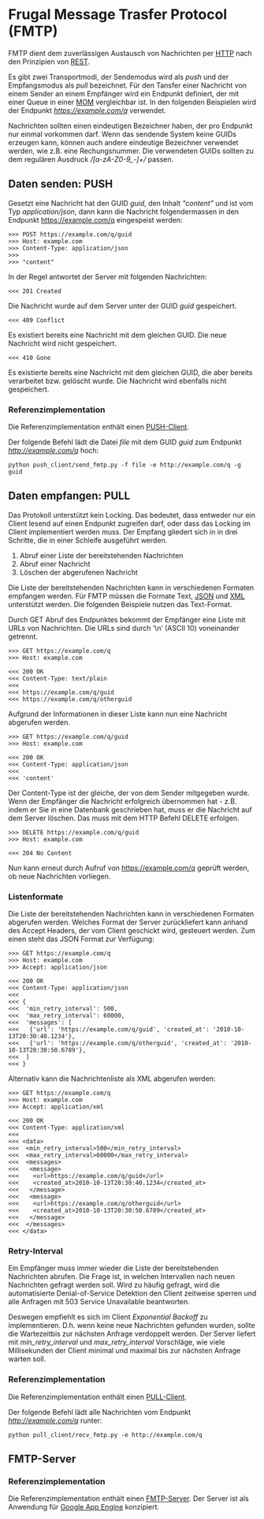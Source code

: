 # Frugal Message Trasfer Protocol (FMTP)

FMTP dient dem zuverlässigen Austausch von Nachrichten per [HTTP](http://www.ietf.org/rfc/rfc1945.txt)
nach den Prinzipien von [REST](http://www.ics.uci.edu/~fielding/pubs/dissertation/top.htm).

Es gibt zwei Transportmodi, der Sendemodus wird als *push* und der Empfangsmodus als *pull* bezeichnet.
Für den Tansfer einer Nachricht von einem Sender an einem Empfänger wird ein Endpunkt definiert, der mit einer Queue in einer [MOM](http://de.wikipedia.org/wiki/Message_Oriented_Middleware) vergleichbar ist.
In den folgenden Beispielen wird der Endpunkt *https://example.com/q* verwendet.

Nachrichten sollten einen eindeutigen Bezeichner haben, der pro Endpunkt nur einmal vorkommen darf.
Wenn das sendende System keine GUIDs erzeugen kann, können auch andere eindeutige Bezeichner verwendet werden, wie z.B. eine Rechungsnummer.
Die verwendeten GUIDs sollten zu dem regulären Ausdruck */[a-zA-Z0-9\_-]+/* passen.

## Daten senden: PUSH
Gesetzt eine Nachricht hat den GUID *guid*, den Inhalt *"content"* und ist vom Typ *application/json*,
dann kann die Nachricht folgendermassen in den Endpunkt https://example.com/q eingespeist werden:

    >>> POST https://example.com/q/guid
    >>> Host: example.com
    >>> Content-Type: application/json
    >>>
    >>> "content"

In der Regel antwortet der Server mit folgenden Nachrichten:

    <<< 201 Created
Die Nachricht wurde auf dem Server unter der GUID *guid* gespeichert.

    <<< 409 Conflict
Es existiert bereits eine Nachricht mit dem gleichen GUID. Die neue Nachricht wird nicht gespeichert.

    <<< 410 Gone
Es existierte bereits eine Nachricht mit dem gleichen GUID, die aber bereits verarbeitet bzw. gelöscht wurde. Die Nachricht wird ebenfalls nicht gespeichert.

### Referenzimplementation
Die Referenzimplementation enthält einen [PUSH-Client](https://github.com/mdornseif/FMTP/tree/master/push_client).

Der folgende Befehl lädt die Datei *file* mit dem GUID *guid* zum Endpunkt *http://example.com/q* hoch:

    python push_client/send_fmtp.py -f file -e http://example.com/q -g guid


## Daten empfangen: PULL
Das Protokoll unterstützt kein Locking.
Das bedeutet, dass entweder nur ein Client lesend auf einen Endpunkt zugreifen darf, oder dass das Locking im Client implementiert werden muss.
Der Empfang gliedert sich in in drei Schritte, die in einer Schleife ausgeführt werden.

1. Abruf einer Liste der bereitstehenden Nachrichten
2. Abruf einer Nachricht
3. Löschen der abgerufenen Nachricht

Die Liste der bereitstehenden Nachrichten kann in verschiedenen Formaten empfangen werden.
Für FMTP müssen die Formate Text, [JSON](http://www.json.org/) und [XML](http://www.w3.org/XML/) unterstützt werden.
Die folgenden Beispiele nutzen das Text-Format.

Durch GET Abruf des Endpunktes bekommt der Empfänger eine Liste mit URLs von Nachrichten.
Die URLs sind durch ‘\n’ (ASCII 10) voneinander getrennt.

    >>> GET https://example.com/q
    >>> Host: example.com
    
    <<< 200 OK
    <<< Content-Type: text/plain
    <<<
    <<< https://example.com/q/guid
    <<< https://example.com/q/otherguid

Aufgrund der Informationen in dieser Liste kann nun eine Nachricht abgerufen werden.

    >>> GET https://example.com/q/guid
    >>> Host: example.com

    <<< 200 OK
    <<< Content-Type: application/json
    <<< 
    <<< 'content'

Der Content-Type ist der gleiche, der von dem Sender mitgegeben wurde.
Wenn der Empfänger die Nachricht erfolgreich übernommen hat - z.B. indem er Sie in eine Datenbank geschrieben hat, muss er die Nachricht auf dem Server löschen.
Das muss mit dem HTTP Befehl DELETE erfolgen.

    >>> DELETE https://example.com/q/guid
    >>> Host: example.com

    <<< 204 No Content

Nun kann erneut durch Aufruf von https://example.com/q geprüft werden, ob neue Nachrichten vorliegen.

### Listenformate
Die Liste der bereitstehenden Nachrichten kann in verschiedenen Formaten abgerufen werden.
Welches Format der Server zurückliefert kann anhand des Accept Headers, der vom Client geschickt wird, gesteuert werden.
Zum einen steht das JSON Format zur Verfügung:

    >>> GET https://example.com/q
    >>> Host: example.com
    >>> Accept: application/json

    <<< 200 OK
    <<< Content-Type: application/json
    <<<    
    <<< {
    <<<  'min_retry_interval': 500,
    <<<  'max_retry_interval': 60000,
    <<<  'messages': [
    <<<   {'url': 'https://example.com/q/guid', 'created_at': '2010-10-13T20:30:40.1234'},
    <<<   {'url': 'https://example.com/q/otherguid', 'created_at': '2010-10-13T20:30:50.6789'},
    <<<  ]
    <<< }

Alternativ kann die Nachrichtenliste als XML abgerufen werden:

    >>> GET https://example.com/q
    >>> Host: example.com
    >>> Accept: application/xml

    <<< 200 OK
    <<< Content-Type: application/xml
    <<<
    <<< <data>
    <<<  <min_retry_interval>500</min_retry_interval>
    <<<  <max_retry_interval>60000</max_retry_interval>
    <<<  <messages>
    <<<   <message>
    <<<    <url>https://example.com/q/guid</url>
    <<<    <created_at>2010-10-13T20:30:40.1234</created_at>
    <<<   </message>
    <<<   <message>
    <<<    <url>https://example.com/q/otherguid</url>
    <<<    <created_at>2010-10-13T20:30:50.6789</created_at>
    <<<   </message>
    <<<  </messages>
    <<< </data>

### Retry-Interval
Ein Empfänger muss immer wieder die Liste der bereitstehenden Nachrichten abrufen.
Die Frage ist, in welchen Intervallen nach neuen Nachrichten gefragt werden soll.
Wird zu häufig gefragt, wird die automatisierte Denial-of-Service Detektion den Client zeitweise sperren und alle Anfragen mit 503 Service Unavailable beantworten.

Deswegen empfiehlt es sich im Client *Exponential Backoff* zu implementieren.
D.h. wenn keine neue Nachrichten gefunden wurden, sollte die Wartezeitbis zur nächsten Anfrage verdoppelt werden.
Der Server liefert mit *min\_retry\_interval* und *max\_retry\_interval* Vorschläge,
wie viele Millisekunden der Client minimal und maximal bis zur nächsten Anfrage warten soll.


### Referenzimplementation
Die Referenzimplementation enthält einen [PULL-Client](https://github.com/mdornseif/FMTP/tree/master/pull_client).

Der folgende Befehl lädt alle Nachrichten vom Endpunkt *http://example.com/q* runter:

    python pull_client/recv_fmtp.py -e http://example.com/q

## FMTP-Server
### Referenzimplementation

Die Referenzimplementation enthält einen [FMTP-Server](https://github.com/mdornseif/FMTP/tree/master/fmtp-server).
Der Server ist als Anwendung für [Google App Engine](http://code.google.com/intl/de-DE/appengine/) konzipiert.
